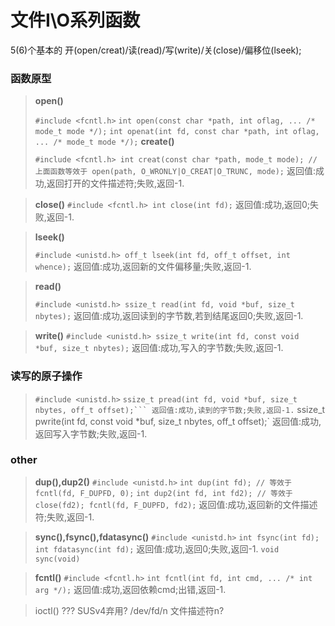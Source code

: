 # 文件I\O系列函数
5(6)个基本的 开(open/creat)/读(read)/写(write)/关(close)/偏移位(lseek);
### 函数原型
> **open()**
> 
> `#include <fcntl.h>`
> `int open(const char *path, int oflag, ... /* mode_t mode */);`
> `int openat(int fd, const char *path, int oflag, ... /* mode_t mode */);`
> **create()**
> 
> `#include <fcntl.h>
> int creat(const char *path, mode_t mode);
> // 上面函数等效于
> open(path, O_WRONLY|O_CREAT|O_TRUNC, mode);`
> 返回值:成功,返回打开的文件描述符;失败,返回-1.


> **close()**
> `#include <fcntl.h>
> int close(int fd);`
> 返回值:成功,返回0;失败,返回-1.


> **lseek()**
> 
> `#include <unistd.h>
> off_t lseek(int fd, off_t offset, int whence);`
> 返回值:成功,返回新的文件偏移量;失败,返回-1.


> **read()**
> 
> `#include <unistd.h>
> ssize_t read(int fd, void *buf, size_t nbytes);`
> 返回值:成功,返回读到的字节数,若到结尾返回0;失败,返回-1.


> **write()**
> `#include <unistd.h>
> ssize_t write(int fd, const void *buf, size_t nbytes);`
> 返回值:成功,写入的字节数;失败,返回-1.

### 读写的原子操作
> `#include <unistd.h>`
> `ssize_t pread(int fd, void *buf, size_t nbytes, off_t offset);```
> 返回值:成功,读到的字节数;失败,返回-1.`
> ssize_t pwrite(int fd, const void *buf, size_t nbytes, off_t offset);`
> 返回值:成功,返回写入字节数;失败,返回-1.

### other
> **dup(),dup2()**
> `#include <unistd.h>`
> `int dup(int fd); // 等效于 fcntl(fd, F_DUPFD, 0);`
> `int dup2(int fd, int fd2); // 等效于 close(fd2); fcntl(fd, F_DUPFD, fd2);`
> 返回值:成功,返回新的文件描述符;失败,返回-1.

> **sync(),fsync(),fdatasync()**
> `#include <unistd.h>`
> `int fsync(int fd);`
> `int fdatasync(int fd);`
> 返回值:成功,返回0;失败,返回-1.
> `void sync(void)`

> **fcntl()**
> `#include <fcntl.h>`
> `int fcntl(int fd, int cmd, ... /* int arg */);`
> 返回值:成功,返回依赖cmd;出错,返回-1.

> ioctl() ??? SUSv4弃用?
> /dev/fd/n  文件描述符n?
